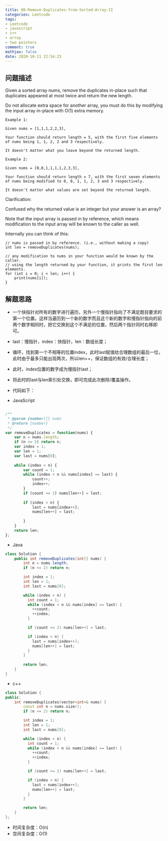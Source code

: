 ```yaml
---
title: 80-Remove-Duplicates-from-Sorted-Array-II
categories: Leetcode
tags: 
- Leetcode
- javascript
- c++
- array
- two pointers
comment: true
mathjax: false
date: 2020-10-11 22:54:23
---
```


## 问题描述

Given a sorted array nums, remove the duplicates in-place such that duplicates appeared at most twice and return the new length.

Do not allocate extra space for another array, you must do this by modifying the input array in-place with O(1) extra memory.

```
Example 1:

Given nums = [1,1,1,2,2,3],

Your function should return length = 5, with the first five elements of nums being 1, 1, 2, 2 and 3 respectively.

It doesn't matter what you leave beyond the returned length.
```
<!--more-->
```
Example 2:

Given nums = [0,0,1,1,1,1,2,3,3],

Your function should return length = 7, with the first seven elements of nums being modified to 0, 0, 1, 1, 2, 3 and 3 respectively.

It doesn't matter what values are set beyond the returned length.
```

Clarification:

Confused why the returned value is an integer but your answer is an array?

Note that the input array is passed in by reference, which means modification to the input array will be known to the caller as well.

Internally you can think of this:

```
// nums is passed in by reference. (i.e., without making a copy)
int len = removeDuplicates(nums);

// any modification to nums in your function would be known by the caller.
// using the length returned by your function, it prints the first len elements.
for (int i = 0; i < len; i++) {
    print(nums[i]);
}
```

## 解题思路

- 一个快指针对所有的数字进行遍历，另外一个慢指针指向了不满足题目要求的第一个位置。这样当遍历到一个新的数字而且这个新的数字和慢指针指向的前两个数字相同时，把它交换到这个不满足的位置，然后两个指针同时右移即可。
- last：慢指针，index：快指针，len：数组长度；
- 循环，找到第一个不相等的位置index，此时last赋值给合理数组的最后一位，此时由于最多只能出现两次，所以len++，保证数组的有效/合理长度；
- 此时，index位置的数字成为慢指针last；
- 将此时的last与len索引处交换，即可完成此次删除/覆盖操作。


- 代码如下：

- JavaScript

```JavaScript

/**
 * @param {number[]} nums
 * @return {number}
 */
var removeDuplicates = function(nums) {
    var n = nums.length;
    if (n <= 2) return n;
    var index = 1;
    var len = 1;
    var last = nums[0];
    
    while (index < n) {
        var count = 1;
        while (index < n && nums[index] == last) {
            count++;
            index++;
        }
        if (count >= 2) nums[len++] = last; 
        
        if (index < n) {
            last = nums[index++];
            nums[len++] = last;
            
        }
    }
    return len;
};

```

- Java
  
```java
class Solution {
    public int removeDuplicates(int[] nums) {
        int n = nums.length;
        if (n <= 2) return n;

        int index = 1;
        int len = 1;
        int last = nums[0];

        while (index < n) {
          int count = 1;
          while (index < n && nums[index] == last) {
            ++count;
            ++index;
          }

          if (count >= 2) nums[len++] = last;        

          if (index < n) {
            last = nums[index++];
            nums[len++] = last;
          }
        }
        
        return len;
    }
}
```

- c++

```cpp
class Solution {
public:
    int removeDuplicates(vector<int>& nums) {
        const int n = nums.size();
        if (n <= 2) return n;

        int index = 1;
        int len = 1;
        int last = nums[0];

        while (index < n) {
          int count = 1;
          while (index < n && nums[index] == last) {
            ++count;
            ++index;
          }

          if (count >= 2) nums[len++] = last;        

          if (index < n) {
            last = nums[index++];
            nums[len++] = last;
          }
        }

        return len;
    }
};
```


- 时间复杂度：O(n)
- 空间复杂度：O(1)

